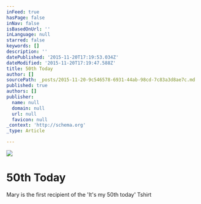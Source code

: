 ```yaml
---
inFeed: true
hasPage: false
inNav: false
isBasedOnUrl: ''
inLanguage: null
starred: false
keywords: []
description: ''
datePublished: '2015-11-20T17:19:53.034Z'
dateModified: '2015-11-20T17:19:47.588Z'
title: 50th Today
author: []
sourcePath: _posts/2015-11-20-9c546578-6931-44ab-98cd-7c83a3d8ae7c.md
published: true
authors: []
publisher:
  name: null
  domain: null
  url: null
  favicon: null
_context: 'http://schema.org'
_type: Article

---
```

![](https://the-grid-user-content.s3-us-west-2.amazonaws.com/a36f0869-428c-4763-b80c-02755b07210d.jpg)

# 50th Today

Mary is the first recipient of the 'It's my 50th today' Tshirt